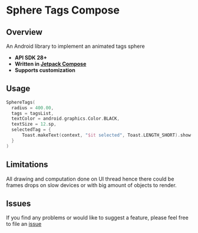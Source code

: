 # Sphere Tags Compose 


## Overview  

An Android library to implement an animated tags sphere

- **API SDK 28+**
- **Written in [Jetpack Compose](https://developer.android.com/compose)**
- **Supports customization**

## Usage  
```kotlin
SphereTags(
  radius = 400.00,
  tags = tagsList,
  textColor = android.graphics.Color.BLACK,
  textSize = 12.sp,
  selectedTag = {
      Toast.makeText(context, "$it selected", Toast.LENGTH_SHORT).show()
  }
)
```

## Limitations

All drawing and computation done on UI thread hence there could be frames drops on slow devices or with big amount of objects to render.

## Issues
If you find any problems or would like to suggest a feature, please feel free to file an [issue](https://github.com/ChintanRathod/SphereTags-Compose/issues)
